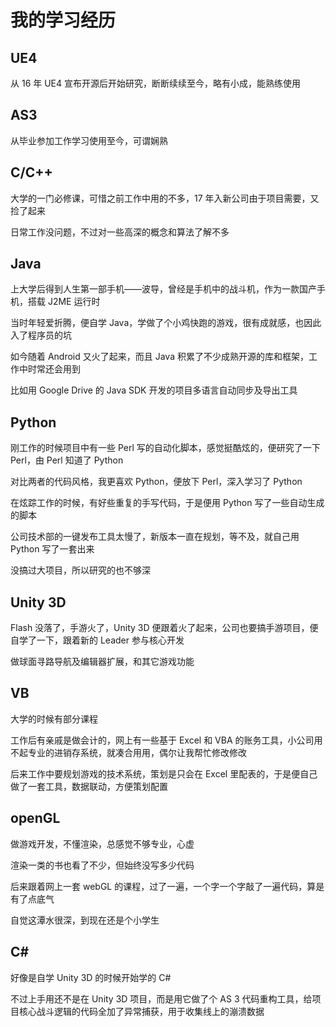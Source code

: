 ---
---
# 我的学习经历

## UE4

从 16 年 UE4 宣布开源后开始研究，断断续续至今，略有小成，能熟练使用

## AS3

从毕业参加工作学习使用至今，可谓娴熟

## C/C++

大学的一门必修课，可惜之前工作中用的不多，17 年入新公司由于项目需要，又捡了起来

日常工作没问题，不过对一些高深的概念和算法了解不多

## Java

上大学后得到人生第一部手机——波导，曾经是手机中的战斗机，作为一款国产手机，搭载 J2ME 运行时

当时年轻爱折腾，便自学 Java，学做了个小鸡快跑的游戏，很有成就感，也因此入了程序员的坑

如今随着 Android 又火了起来，而且 Java 积累了不少成熟开源的库和框架，工作中时常还会用到

比如用 Google Drive 的 Java SDK 开发的项目多语言自动同步及导出工具

## Python

刚工作的时候项目中有一些 Perl 写的自动化脚本，感觉挺酷炫的，便研究了一下 Perl，由 Perl 知道了 Python

对比两者的代码风格，我更喜欢 Python，便放下 Perl，深入学习了 Python

在炫踪工作的时候，有好些重复的手写代码，于是便用 Python 写了一些自动生成的脚本

公司技术部的一键发布工具太慢了，新版本一直在规划，等不及，就自己用 Python 写了一套出来

没搞过大项目，所以研究的也不够深

## Unity 3D

Flash 没落了，手游火了，Unity 3D 便跟着火了起来，公司也要搞手游项目，便自学了一下，跟着新的 Leader 参与核心开发

做球面寻路导航及编辑器扩展，和其它游戏功能

## VB

大学的时候有部分课程

工作后有亲戚是做会计的，网上有一些基于 Excel 和 VBA 的账务工具，小公司用不起专业的进销存系统，就凑合用用，偶尔让我帮忙修改修改

后来工作中要规划游戏的技术系统，策划是只会在 Excel 里配表的，于是便自己做了一套工具，数据联动，方便策划配置

## openGL

做游戏开发，不懂渲染，总感觉不够专业，心虚

渲染一类的书也看了不少，但始终没写多少代码

后来跟着网上一套 webGL 的课程，过了一遍，一个字一个字敲了一遍代码，算是有了点底气

自觉这潭水很深，到现在还是个小学生

## C\#

好像是自学 Unity 3D 的时候开始学的 C#

不过上手用还不是在 Unity 3D 项目，而是用它做了个 AS 3 代码重构工具，给项目核心战斗逻辑的代码全加了异常捕获，用于收集线上的漰溃数据